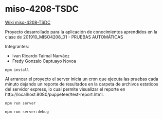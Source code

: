 # miso-4208-TSDC


[Wiki miso-4208-TSDC](https://github.com/ir-taimal10/miso-4208-TSDC/wiki)


Proyecto desarrollado para la aplicación de conocimientos aprendidos en la clase de 201910_MISO4208_01 - PRUEBAS AUTOMÁTICAS

Integrantes:
* Ivan Ricardo Taimal Narváez
* Fredy Gonzalo Captuayo Novoa




````angularjs
npm install 
````

Al arrancar el proyecto  el server inicia un cron que ejecuta las pruebas cada minuto
dejando un reporte de resultados en la carpeta de archivos estaticos del servidor express, lo cual permite visualizar el reporte en 
http://localhost:8080/puppeteer/test-report.html.

````angularjs
npm run server 
````

````angularjs
npm run server:debug 
````